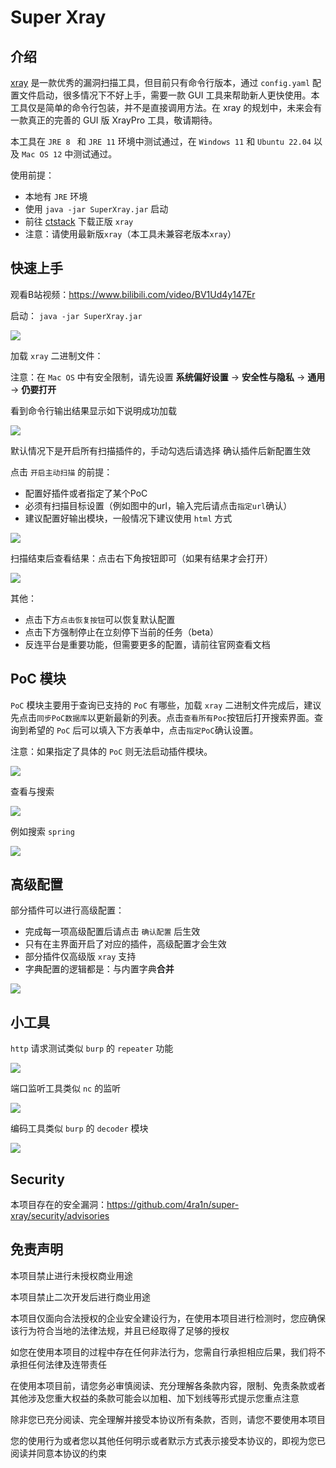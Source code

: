 # Super Xray

## 介绍

[xray](https://github.com/chaitin/xray) 是一款优秀的漏洞扫描工具，但目前只有命令行版本，通过 `config.yaml` 配置文件启动，很多情况下不好上手，需要一款 GUI 工具来帮助新人更快使用。本工具仅是简单的命令行包装，并不是直接调用方法。在 xray 的规划中，未来会有一款真正的完善的 GUI 版 XrayPro 工具，敬请期待。

本工具在 `JRE 8 ` 和 `JRE 11` 环境中测试通过，在 `Windows 11` 和 `Ubuntu 22.04` 以及 `Mac OS 12` 中测试通过。

使用前提：

- 本地有 `JRE` 环境
- 使用 `java -jar SuperXray.jar` 启动
- 前往 [ctstack](https://stack.chaitin.com/tool/detail?id=1) 下载正版 `xray`
- 注意：请使用最新版`xray`（本工具未兼容老版本`xray`）



## 快速上手

观看B站视频：https://www.bilibili.com/video/BV1Ud4y147Er

启动： `java -jar SuperXray.jar`

![](img/01.png)



加载 `xray` 二进制文件：

注意：在 `Mac OS` 中有安全限制，请先设置 **系统偏好设置** -> **安全性与隐私** -> **通用** -> **仍要打开**

看到命令行输出结果显示如下说明成功加载

![](img/02.png)



默认情况下是开启所有扫描插件的，手动勾选后请选择 确认插件后新配置生效

点击 `开启主动扫描` 的前提：

- 配置好插件或者指定了某个PoC
- 必须有扫描目标设置（例如图中的url，输入完后请点击`指定url`确认）
- 建议配置好输出模块，一般情况下建议使用 `html` 方式

![](img/03.png)



扫描结束后查看结果：点击右下角按钮即可（如果有结果才会打开）

![](img/04.png)



其他：

- 点击下方`点击恢复按钮`可以恢复默认配置
- 点击下方强制停止在立刻停下当前的任务（beta）
- 反连平台是重要功能，但需要更多的配置，请前往官网查看文档



## PoC 模块

`PoC` 模块主要用于查询已支持的 `PoC` 有哪些，加载 `xray` 二进制文件完成后，建议先点击`同步PoC数据库`以更新最新的列表。点击`查看所有Poc`按钮后打开搜索界面。查询到希望的 `PoC` 后可以填入下方表单中，点击`指定PoC`确认设置。

注意：如果指定了具体的 `PoC` 则无法启动插件模块。

![](img/09.png)



查看与搜索

![](img/10.png)



例如搜索 `spring`

![](img/11.png)



## 高级配置

部分插件可以进行高级配置：

- 完成每一项高级配置后请点击 `确认配置` 后生效
- 只有在主界面开启了对应的插件，高级配置才会生效
- 部分插件仅高级版 `xray` 支持
- 字典配置的逻辑都是：与内置字典**合并**

![](img/05.png)



## 小工具

`http` 请求测试类似 `burp` 的 `repeater` 功能

![](img/06.png)



端口监听工具类似 `nc` 的监听

![](img/07.png)



编码工具类似 `burp` 的 `decoder` 模块

![](img/08.png)


## Security

本项目存在的安全漏洞：https://github.com/4ra1n/super-xray/security/advisories

## 免责声明

本项目禁止进行未授权商业用途

本项目禁止二次开发后进行商业用途

本项目仅面向合法授权的企业安全建设行为，在使用本项目进行检测时，您应确保该行为符合当地的法律法规，并且已经取得了足够的授权

如您在使用本项目的过程中存在任何非法行为，您需自行承担相应后果，我们将不承担任何法律及连带责任

在使用本项目前，请您务必审慎阅读、充分理解各条款内容，限制、免责条款或者其他涉及您重大权益的条款可能会以加粗、加下划线等形式提示您重点注意

除非您已充分阅读、完全理解并接受本协议所有条款，否则，请您不要使用本项目

您的使用行为或者您以其他任何明示或者默示方式表示接受本协议的，即视为您已阅读并同意本协议的约束
